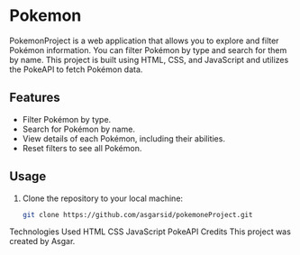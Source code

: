 # Pokemon

PokemonProject is a web application that allows you to explore and filter Pokémon information. You can filter Pokémon by type and search for them by name. This project is built using HTML, CSS, and JavaScript and utilizes the PokeAPI to fetch Pokémon data.


## Features

- Filter Pokémon by type.
- Search for Pokémon by name.
- View details of each Pokémon, including their abilities.
- Reset filters to see all Pokémon.

## Usage

1. Clone the repository to your local machine:

   ```bash
   git clone https://github.com/asgarsid/pokemoneProject.git

Technologies Used
HTML
CSS
JavaScript
PokeAPI
Credits
This project was created by Asgar.

